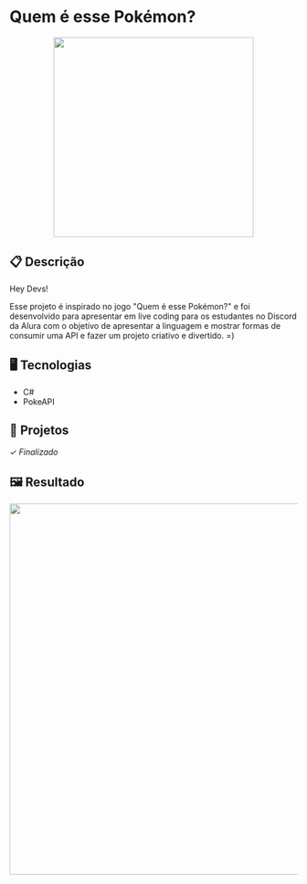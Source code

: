 # Quem é esse Pokémon?

<p align="center">
  <img src="https://i.makeagif.com/media/7-27-2023/Ea1DFV.gif" width="350">
</p>

## 📋 Descrição

Hey Devs!

Esse projeto é inspirado no jogo "Quem é esse Pokémon?" e foi desenvolvido para apresentar em live coding para os estudantes no Discord da Alura com o objetivo de apresentar a linguagem e mostrar formas de consumir uma API e fazer um projeto criativo e divertido.
=)

## 🖥️ Tecnologias

- C#
- PokeAPI

## 🎨 Projetos
*✓ Finalizado*

## 🖼️ Resultado

<p align="center">
  <img src="https://i.ibb.co/Dwq9f74/Captura-de-tela-2024-08-22-162825.png" width="650">
</p>

